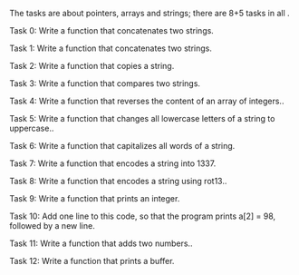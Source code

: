  The tasks are about pointers, arrays and strings; there are 8+5 tasks in all .



Task 0: Write a function that concatenates two strings.

Task 1: Write a function that concatenates two strings.

Task 2: Write a function that copies a string.

Task 3: Write a function that compares two strings.

Task 4: Write a function that reverses the content of an array of integers..

Task 5: Write a function that changes all lowercase letters of a string to uppercase..

Task 6: Write a function that capitalizes all words of a string.

Task 7: Write a function that encodes a string into 1337.

Task 8: Write a function that encodes a string using rot13..

Task 9: Write a function that prints an integer.

Task 10: Add one line to this code, so that the program prints a[2] = 98, followed by a new line.

Task 11: Write a function that adds two numbers..

Task 12: Write a function that prints a buffer.
